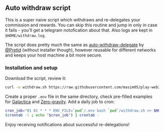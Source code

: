 ## Auto withdraw script
This is a super naive script which withdraws and re-delegates your commission
and rewards. You can skip this routine and jump in only in case it fails -
you'll get a telegram notofication about that. Also logs are kept in
`$HOME/withdraw.log`.

The script does pretty much the same as [auto-withdraw-delegate](https://github.com/Pretid/galactica_helpers/tree/main/auto-withdraw-delegate)
by [@Pretid](https://github.com/Pretid) (without installer though), however
reusable for different networks and keeps your host machine a bit more secure.

### Installation and setup
Download the script, review it:
```bash
curl -o withdraw.sh https://raw.githubusercontent.com/masim05/play-web3/main/utils/withdraw/withdraw.sh
```
Create a proper `.env` file in the same directory, check pre-filled examples for
[Galactica](https://github.com/masim05/play-web3/blob/main/utils/withdraw/.env.galactica.example) and
[Zero-gravity](https://github.com/masim05/play-web3/blob/main/utils/withdraw/.env.0g.example).
Add a daily job to cron:
```bash
cron_job="01 01 * * * ENV_FILE=`pwd`/.env bash `pwd`/withdraw.sh >> $HOME/withdraw.log 2>&1"
(crontab -l ; echo "$cron_job") | crontab -
```

Enjoy receiving notifications about successful re-delegations!